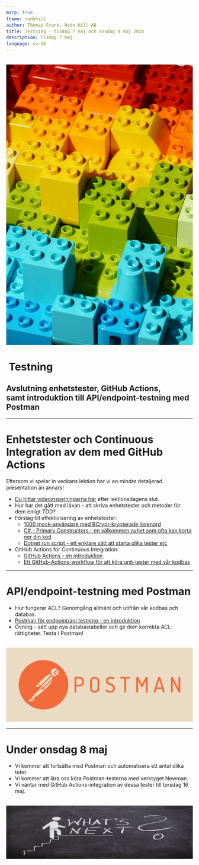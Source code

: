 ```yaml
---
marp: true
theme: nodehill
author: Thomas Frank, Node Hill AB
title: Testning - tisdag 7 maj och onsdag 8 maj 2024
description: Tisdag 7 maj
language: sv-SE
---
```


<!-- _class: first-page -->
<!-- header: '<p>Testning - tisdag 7 och onsdag 8 maj 2024</p>' -->

![bg vertical](images/white_1px.jpg)
![bg](images/lego.jpg)

# &nbsp;Testning
## Avslutning enhetstester, GitHub Actions,<br>samt introduktion till API/endpoint-testning med Postman

---
<!-- paginate: true -->
<!-- _class: tight-list big-margins -->

# Enhetstester och Continuous Integration av dem med GitHub Actions
Eftersom vi spelar in veckans lektion har vi en mindre detaljerad presentation än annars! 
- [Du hittar videoinspelningarna här](https://sys23m-jensen.lms.nodehill.se/article/videoinspelningar-tisdag-7-maj-och-onsdag-8-maj-distansundervisning) efter lektionsdagens slut.
- Hur har det gått med läxan - att skriva enhetstester och metoder för dem enligt TDD?
- Förslag till effektivisering av enhetstester:
  - [1000 mock-användare med BCrypt-krypterade lösenord](https://sys23m-jensen.lms.nodehill.se/article/1000-mock-anvandare-med-bcrypt-krypterade-losenord)
  - [C# - Primary Constructors - en välkommen nyhet som ofta kan korta ner din kod](https://sys23m-jensen.lms.nodehill.se/article/c-primary-constructors-en-valkommen-nyhet-som-ofta-kan-korta-ner-din-kod)
  - [Dotnet run script - ett enklare sätt att starta olika tester etc](https://sys23m-jensen.lms.nodehill.se/article/dotnet-run-script-ett-enklare-satt-att-starta-olika-tester-etc)
- GitHub Actions för Continuous Integration:
  - [GitHub Actions - en introduktion](https://sys23m-jensen.lms.nodehill.se/article/github-actions-en-introduktion)
  - [Ett GitHub-Actions-workflow för att köra unit-tester med vår kodbas](https://sys23m-jensen.lms.nodehill.se/article/ett-github-actions-workflow-for-att-kora-unit-tester-med-var-kodbas)

---
<!-- paginate: true -->
<!-- _class: tight-list big-margins -->

# API/endpoint-testning med Postman
- Hur fungerar ACL? Genomgång allmänt och utifrån vår kodbas och databas.
- [Postman för endpoint/api testning - en introduktion](https://sys23m-jensen.lms.nodehill.se/article/postman-for-endpoint-api-testning-en-introduktion)
- Övning - sätt upp nya databastabeller och ge dem korrekta ACL-rättigheter. Testa i Postman!

![bg vertical](images/white_1px.jpg)
![bg](images/postman.jpg)

---

<!-- paginate: true -->
<!-- _class: tight-list big-margins -->

# Under onsdag 8 maj
- Vi kommer att fortsätta med Postman och automatisera ett antal olika teter.
- Vi kommer att lära oss köra Postman-testerna med verktyget Newman.
- Vi väntar med GitHub Actions-integration av dessa tester till torsdag 16 maj.

![bg vertical](images/white_1px.jpg)
![bg vertical](images/white_1px.jpg)
![bg](images/whats-next-wide.jpg)